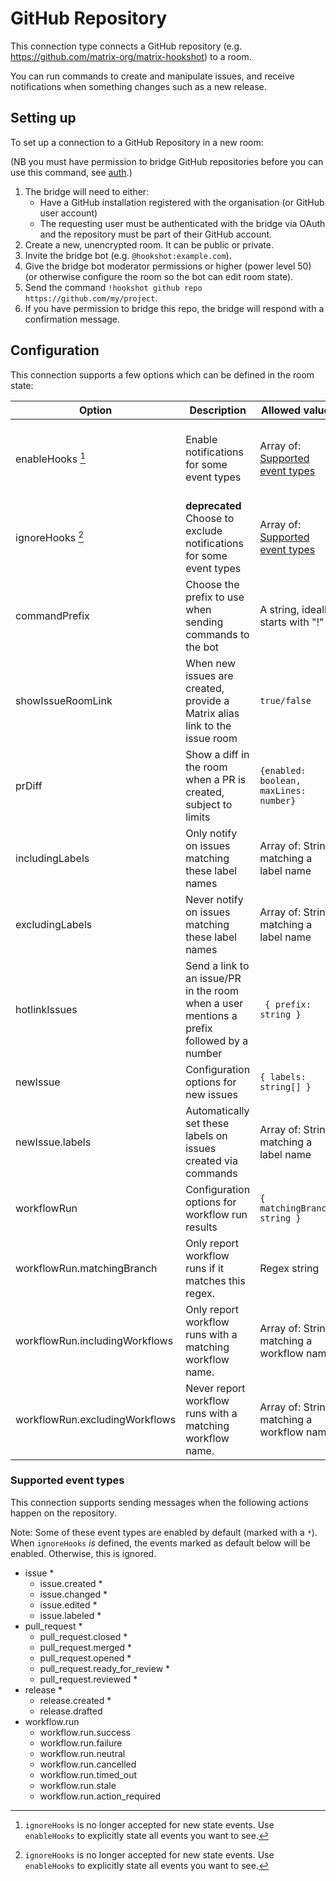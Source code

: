 GitHub Repository
=================

This connection type connects a GitHub repository (e.g. https://github.com/matrix-org/matrix-hookshot) to a room.

You can run commands to create and manipulate issues, and receive notifications when something changes such as
a new release.

## Setting up

To set up a connection to a GitHub Repository in a new room:

(NB you must have permission to bridge GitHub repositories before you can use this command, see [auth](../auth.html#github).)

1. The bridge will need to either:
    - Have a GitHub installation registered with the organisation (or GitHub user account)
    - The requesting user must be authenticated with the bridge via OAuth and the repository must be part of their GitHub account.
2. Create a new, unencrypted room. It can be public or private.
3. Invite the bridge bot (e.g. `@hookshot:example.com`).
4. Give the bridge bot moderator permissions or higher (power level 50) (or otherwise configure the room so the bot can edit room state).
5. Send the command `!hookshot github repo https://github.com/my/project`.
6. If you have permission to bridge this repo, the bridge will respond with a confirmation message.

## Configuration

This connection supports a few options which can be defined in the room state:

| Option | Description | Allowed values | Default |
|--------|-------------|----------------|---------|
|enableHooks [^1]|Enable notifications for some event types|Array of: [Supported event types](#supported-event-types) |If not defined, defaults are mentioned below|
|ignoreHooks [^1]|**deprecated** Choose to exclude notifications for some event types|Array of: [Supported event types](#supported-event-types) |*empty*|
|commandPrefix|Choose the prefix to use when sending commands to the bot|A string, ideally starts with "!"|`!gh`|
|showIssueRoomLink|When new issues are created, provide a Matrix alias link to the issue room|`true/false`|`false`|
|prDiff|Show a diff in the room when a PR is created, subject to limits|`{enabled: boolean, maxLines: number}`|`{enabled: false}`|
|includingLabels|Only notify on issues matching these label names|Array of: String matching a label name|*empty*|
|excludingLabels|Never notify on issues matching these label names|Array of: String matching a label name|*empty*|
|hotlinkIssues|Send a link to an issue/PR in the room when a user mentions a prefix followed by a number|` { prefix: string }`|`{prefix: "#"}`|
|newIssue|Configuration options for new issues|`{ labels: string[] }`|*empty*|
|newIssue.labels|Automatically set these labels on issues created via commands|Array of: String matching a label name|*empty*|
|workflowRun|Configuration options for workflow run results|`{ matchingBranch: string }`|*empty*|
|workflowRun.matchingBranch|Only report workflow runs if it matches this regex.|Regex string|*empty*|
|workflowRun.includingWorkflows|Only report workflow runs with a matching workflow name.|Array of: String matching a workflow name|*empty*|
|workflowRun.excludingWorkflows|Never report workflow runs with a matching workflow name.|Array of: String matching a workflow name|*empty*|


[^1]: `ignoreHooks` is no longer accepted for new state events. Use `enableHooks` to explicitly state all events you want to see.



### Supported event types

This connection supports sending messages when the following actions happen on the repository.

Note: Some of these event types are enabled by default (marked with a `*`). When `ignoreHooks` *is* defined,
the events marked as default below will be enabled. Otherwise, this is ignored.

- issue *
  - issue.created *
  - issue.changed *
  - issue.edited *
  - issue.labeled *
- pull_request *
  - pull_request.closed *
  - pull_request.merged *
  - pull_request.opened *
  - pull_request.ready_for_review *
  - pull_request.reviewed *
- release *
  - release.created *
  - release.drafted
- workflow.run
  - workflow.run.success
  - workflow.run.failure
  - workflow.run.neutral
  - workflow.run.cancelled
  - workflow.run.timed_out
  - workflow.run.stale
  - workflow.run.action_required
